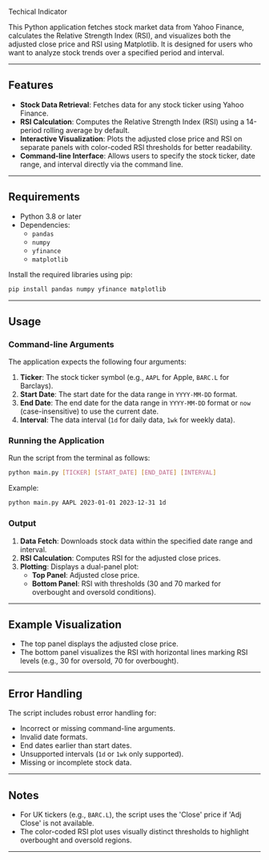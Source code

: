 Techical Indicator

This Python application fetches stock market data from Yahoo Finance, calculates the Relative Strength Index (RSI), and visualizes both the adjusted close price and RSI using Matplotlib. It is designed for users who want to analyze stock trends over a specified period and interval.

---

## Features

- **Stock Data Retrieval**: Fetches data for any stock ticker using Yahoo Finance.
- **RSI Calculation**: Computes the Relative Strength Index (RSI) using a 14-period rolling average by default.
- **Interactive Visualization**: Plots the adjusted close price and RSI on separate panels with color-coded RSI thresholds for better readability.
- **Command-line Interface**: Allows users to specify the stock ticker, date range, and interval directly via the command line.

---

## Requirements

- Python 3.8 or later
- Dependencies:
  - `pandas`
  - `numpy`
  - `yfinance`
  - `matplotlib`

Install the required libraries using pip:

```bash
pip install pandas numpy yfinance matplotlib
```

---

## Usage

### Command-line Arguments
The application expects the following four arguments:

1. **Ticker**: The stock ticker symbol (e.g., `AAPL` for Apple, `BARC.L` for Barclays).
2. **Start Date**: The start date for the data range in `YYYY-MM-DD` format.
3. **End Date**: The end date for the data range in `YYYY-MM-DD` format or `now` (case-insensitive) to use the current date.
4. **Interval**: The data interval (`1d` for daily data, `1wk` for weekly data).

### Running the Application

Run the script from the terminal as follows:

```bash
python main.py [TICKER] [START_DATE] [END_DATE] [INTERVAL]
```

Example:

```bash
python main.py AAPL 2023-01-01 2023-12-31 1d
```

### Output

1. **Data Fetch**: Downloads stock data within the specified date range and interval.
2. **RSI Calculation**: Computes RSI for the adjusted close prices.
3. **Plotting**: Displays a dual-panel plot:
   - **Top Panel**: Adjusted close price.
   - **Bottom Panel**: RSI with thresholds (30 and 70 marked for overbought and oversold conditions).

---

## Example Visualization

- The top panel displays the adjusted close price.
- The bottom panel visualizes the RSI with horizontal lines marking RSI levels (e.g., 30 for oversold, 70 for overbought).

---

## Error Handling

The script includes robust error handling for:
- Incorrect or missing command-line arguments.
- Invalid date formats.
- End dates earlier than start dates.
- Unsupported intervals (`1d` or `1wk` only supported).
- Missing or incomplete stock data.

---

## Notes

- For UK tickers (e.g., `BARC.L`), the script uses the 'Close' price if 'Adj Close' is not available.
- The color-coded RSI plot uses visually distinct thresholds to highlight overbought and oversold regions.

---